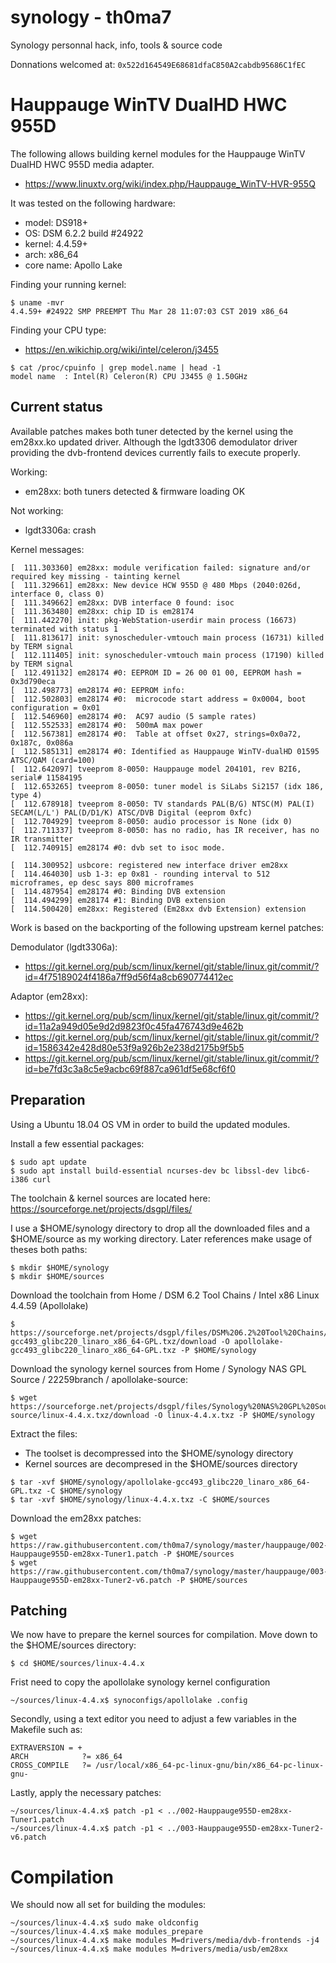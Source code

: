 # synology - th0ma7
Synology personnal hack, info, tools &amp; source code

Donnations welcomed at: `0x522d164549E68681dfaC850A2cabdb95686C1fEC`

# Hauppauge WinTV DualHD HWC 955D
The following allows building kernel modules for the Hauppauge WinTV DualHD HWC 955D media adapter.
* https://www.linuxtv.org/wiki/index.php/Hauppauge_WinTV-HVR-955Q

It was tested on the following hardware:
* model: DS918+
* OS: DSM 6.2.2 build #24922
* kernel: 4.4.59+
* arch: x86_64
* core name: Apollo Lake

Finding your running kernel:
```
$ uname -mvr
4.4.59+ #24922 SMP PREEMPT Thu Mar 28 11:07:03 CST 2019 x86_64
```

Finding your CPU type:
* https://en.wikichip.org/wiki/intel/celeron/j3455
```
$ cat /proc/cpuinfo | grep model.name | head -1
model name	: Intel(R) Celeron(R) CPU J3455 @ 1.50GHz
```

## Current status
Available patches makes both tuner detected by the kernel using the em28xx.ko updated driver.  Although the lgdt3306 demodulator driver providing the dvb-frontend devices currently fails to execute properly.

Working:
- em28xx: both tuners detected & firmware loading OK

Not working:
- lgdt3306a: crash

Kernel messages:
```
[  111.303360] em28xx: module verification failed: signature and/or required key missing - tainting kernel
[  111.329661] em28xx: New device HCW 955D @ 480 Mbps (2040:026d, interface 0, class 0)
[  111.349662] em28xx: DVB interface 0 found: isoc
[  111.363480] em28xx: chip ID is em28174
[  111.442270] init: pkg-WebStation-userdir main process (16673) terminated with status 1
[  111.813617] init: synoscheduler-vmtouch main process (16731) killed by TERM signal
[  112.111405] init: synoscheduler-vmtouch main process (17190) killed by TERM signal
[  112.491132] em28174 #0: EEPROM ID = 26 00 01 00, EEPROM hash = 0x3d790eca
[  112.498773] em28174 #0: EEPROM info:
[  112.502803] em28174 #0: 	microcode start address = 0x0004, boot configuration = 0x01
[  112.546960] em28174 #0: 	AC97 audio (5 sample rates)
[  112.552533] em28174 #0: 	500mA max power
[  112.567381] em28174 #0: 	Table at offset 0x27, strings=0x0a72, 0x187c, 0x086a
[  112.585131] em28174 #0: Identified as Hauppauge WinTV-dualHD 01595 ATSC/QAM (card=100)
[  112.642097] tveeprom 8-0050: Hauppauge model 204101, rev B2I6, serial# 11584195
[  112.653265] tveeprom 8-0050: tuner model is SiLabs Si2157 (idx 186, type 4)
[  112.678918] tveeprom 8-0050: TV standards PAL(B/G) NTSC(M) PAL(I) SECAM(L/L') PAL(D/D1/K) ATSC/DVB Digital (eeprom 0xfc)
[  112.704929] tveeprom 8-0050: audio processor is None (idx 0)
[  112.711337] tveeprom 8-0050: has no radio, has IR receiver, has no IR transmitter
[  112.740915] em28174 #0: dvb set to isoc mode.

[  114.300952] usbcore: registered new interface driver em28xx
[  114.464030] usb 1-3: ep 0x81 - rounding interval to 512 microframes, ep desc says 800 microframes
[  114.487954] em28174 #0: Binding DVB extension
[  114.494299] em28174 #1: Binding DVB extension
[  114.500420] em28xx: Registered (Em28xx dvb Extension) extension
```
Work is based on the backporting of the following upstream kernel patches:

Demodulator (lgdt3306a):
* https://git.kernel.org/pub/scm/linux/kernel/git/stable/linux.git/commit/?id=4f75189024f4186a7ff9d56f4a8cb690774412ec

Adaptor (em28xx):
* https://git.kernel.org/pub/scm/linux/kernel/git/stable/linux.git/commit/?id=11a2a949d05e9d2d9823f0c45fa476743d9e462b
* https://git.kernel.org/pub/scm/linux/kernel/git/stable/linux.git/commit/?id=1586342e428d80e53f9a926b2e238d2175b9f5b5
* https://git.kernel.org/pub/scm/linux/kernel/git/stable/linux.git/commit/?id=be7fd3c3a8c5e9acbc69f887ca961df5e68cf6f0

## Preparation
Using a Ubuntu 18.04 OS VM in order to build the updated modules.

Install a few essential packages:
```
$ sudo apt update
$ sudo apt install build-essential ncurses-dev bc libssl-dev libc6-i386 curl
```

The toolchain & kernel sources are located here:
https://sourceforge.net/projects/dsgpl/files/

I use a $HOME/synology directory to drop all the downloaded files and a $HOME/source as my working directory.  Later references make usage of theses both paths:
```
$ mkdir $HOME/synology
$ mkdir $HOME/sources
```

Download the toolchain from Home / DSM 6.2 Tool Chains / Intel x86 Linux 4.4.59 (Apollolake)
```
$ https://sourceforge.net/projects/dsgpl/files/DSM%206.2%20Tool%20Chains/Intel%20x86%20Linux%204.4.59%20%28Apollolake%29/apollolake-gcc493_glibc220_linaro_x86_64-GPL.txz/download -O apollolake-gcc493_glibc220_linaro_x86_64-GPL.txz -P $HOME/synology
```

Download the synology kernel sources from Home / Synology NAS GPL Source / 22259branch / apollolake-source:
```
$ wget https://sourceforge.net/projects/dsgpl/files/Synology%20NAS%20GPL%20Source/22259branch/apollolake-source/linux-4.4.x.txz/download -O linux-4.4.x.txz -P $HOME/synology
```

Extract the files:
* The toolset is decompressed into the $HOME/synology directory
* Kernel sources are decompresed in the $HOME/sources directory
```
$ tar -xvf $HOME/synology/apollolake-gcc493_glibc220_linaro_x86_64-GPL.txz -C $HOME/synology
$ tar -xvf $HOME/synology/linux-4.4.x.txz -C $HOME/sources
```

Download the em28xx patches:
```
$ wget https://raw.githubusercontent.com/th0ma7/synology/master/hauppauge/002-Hauppauge955D-em28xx-Tuner1.patch -P $HOME/sources
$ wget https://raw.githubusercontent.com/th0ma7/synology/master/hauppauge/003-Hauppauge955D-em28xx-Tuner2-v6.patch -P $HOME/sources
```

## Patching
We now have to prepare the kernel sources for compilation.  Move down to the $HOME/sources directory:
```
$ cd $HOME/sources/linux-4.4.x
```

Frist need to copy the apollolake synology kernel configuration
```
~/sources/linux-4.4.x$ synoconfigs/apollolake .config
```

Secondly, using a text editor you need to adjust a few variables in the Makefile such as:
```
EXTRAVERSION = +
ARCH            ?= x86_64
CROSS_COMPILE   ?= /usr/local/x86_64-pc-linux-gnu/bin/x86_64-pc-linux-gnu-
```

Lastly, apply the necessary patches:
```
~/sources/linux-4.4.x$ patch -p1 < ../002-Hauppauge955D-em28xx-Tuner1.patch
~/sources/linux-4.4.x$ patch -p1 < ../003-Hauppauge955D-em28xx-Tuner2-v6.patch
```

# Compilation
We should now all set for building the modules:
```
~/sources/linux-4.4.x$ sudo make oldconfig
~/sources/linux-4.4.x$ make modules_prepare
~/sources/linux-4.4.x$ make modules M=drivers/media/dvb-frontends -j4
~/sources/linux-4.4.x$ make modules M=drivers/media/usb/em28xx
```
